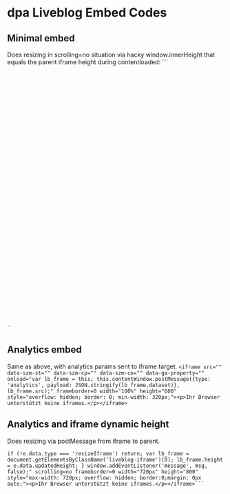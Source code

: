 # dpa Liveblog Embed Codes
## Minimal embed
Does resizing in scrolling=no situation via hacky window.innerHeight that equals the parent iframe height during contentloaded:
```<iframe src="" data-szm-st="" data-szm-cp="" data-szm-co="" data-ga-property="" frameborder=0 width="100%" height="600" style="overflow: hidden; border: 0; min-width: 320px;"><p>Ihr Browser unterstützt keine iframes.</p></iframe>``

## Analytics embed
Same as above, with analytics params sent to iframe target.
```<iframe src="" data-szm-st="" data-szm-cp="" data-szm-co="" data-ga-property="" onload="var lb_frame = this; this.contentWindow.postMessage({type: 'analytics', payload: JSON.stringify(lb_frame.dataset)}, lb_frame.src);" frameborder=0 width="100%" height="600" style="overflow: hidden; border: 0; min-width: 320px;"><p>Ihr Browser unterstützt keine iframes.</p></iframe>```

## Analytics and iframe dynamic height
Does resizing via postMessage from iframe to parent.
```<iframe class="liveblog-iframe" src="http://localhost:8000/index.html" data-szm-st="foo-szm-st" data-szm-cp="foo-szm-cp" data-szm-co="foo-szm-co" data-ga-property="UA-foo" onload="var lb_frame = this; this.contentWindow.postMessage({type: 'analytics', payload: JSON.stringify(lb_frame.dataset)}, lb_frame.src); this.contentWindow.postMessage({type: 'useParentResize'}, lb_frame.src); function msg(e) {
if (!e.data.type === 'resizeIframe') return; var lb_frame = document.getElementsByClassName('liveblog-iframe')[0]; lb_frame.height = e.data.updatedHeight; } window.addEventListener('message', msg, false);" scrolling=no frameborder=0 width="720px" height="800" style="max-width: 720px; overflow: hidden; border:0;margin: 0px auto;"><p>Ihr Browser unterstützt keine iframes.</p></iframe>```